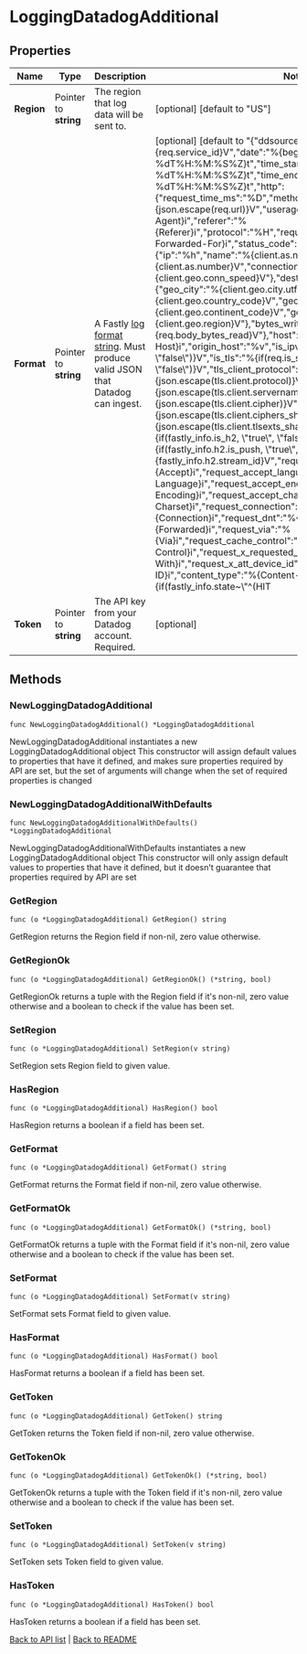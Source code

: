 # LoggingDatadogAdditional

## Properties

Name | Type | Description | Notes
------------ | ------------- | ------------- | -------------
**Region** | Pointer to **string** | The region that log data will be sent to. | [optional] [default to "US"]
**Format** | Pointer to **string** | A Fastly [log format string](https://docs.fastly.com/en/guides/custom-log-formats). Must produce valid JSON that Datadog can ingest.  | [optional] [default to "{\"ddsource\":\"fastly\",\"service\":\"%{req.service_id}V\",\"date\":\"%{begin:%Y-%m-%dT%H:%M:%S%Z}t\",\"time_start\":\"%{begin:%Y-%m-%dT%H:%M:%S%Z}t\",\"time_end\":\"%{end:%Y-%m-%dT%H:%M:%S%Z}t\",\"http\":{\"request_time_ms\":\"%D\",\"method\":\"%m\",\"url\":\"%{json.escape(req.url)}V\",\"useragent\":\"%{User-Agent}i\",\"referer\":\"%{Referer}i\",\"protocol\":\"%H\",\"request_x_forwarded_for\":\"%{X-Forwarded-For}i\",\"status_code\":\"%s\"},\"network\":{\"client\":{\"ip\":\"%h\",\"name\":\"%{client.as.name}V\",\"number\":\"%{client.as.number}V\",\"connection_speed\":\"%{client.geo.conn_speed}V\"},\"destination\":{\"ip\":\"%A\"},\"geoip\":{\"geo_city\":\"%{client.geo.city.utf8}V\",\"geo_country_code\":\"%{client.geo.country_code}V\",\"geo_continent_code\":\"%{client.geo.continent_code}V\",\"geo_region\":\"%{client.geo.region}V\"},\"bytes_written\":\"%B\",\"bytes_read\":\"%{req.body_bytes_read}V\"},\"host\":\"%{Fastly-Orig-Host}i\",\"origin_host\":\"%v\",\"is_ipv6\":\"%{if(req.is_ipv6, \\\"true\\\", \\\"false\\\")}V\",\"is_tls\":\"%{if(req.is_ssl, \\\"true\\\", \\\"false\\\")}V\",\"tls_client_protocol\":\"%{json.escape(tls.client.protocol)}V\",\"tls_client_servername\":\"%{json.escape(tls.client.servername)}V\",\"tls_client_cipher\":\"%{json.escape(tls.client.cipher)}V\",\"tls_client_cipher_sha\":\"%{json.escape(tls.client.ciphers_sha)}V\",\"tls_client_tlsexts_sha\":\"%{json.escape(tls.client.tlsexts_sha)}V\",\"is_h2\":\"%{if(fastly_info.is_h2, \\\"true\\\", \\\"false\\\")}V\",\"is_h2_push\":\"%{if(fastly_info.h2.is_push, \\\"true\\\", \\\"false\\\")}V\",\"h2_stream_id\":\"%{fastly_info.h2.stream_id}V\",\"request_accept_content\":\"%{Accept}i\",\"request_accept_language\":\"%{Accept-Language}i\",\"request_accept_encoding\":\"%{Accept-Encoding}i\",\"request_accept_charset\":\"%{Accept-Charset}i\",\"request_connection\":\"%{Connection}i\",\"request_dnt\":\"%{DNT}i\",\"request_forwarded\":\"%{Forwarded}i\",\"request_via\":\"%{Via}i\",\"request_cache_control\":\"%{Cache-Control}i\",\"request_x_requested_with\":\"%{X-Requested-With}i\",\"request_x_att_device_id\":\"%{X-ATT-Device-ID}i\",\"content_type\":\"%{Content-Type}o\",\"is_cacheable\":\"%{if(fastly_info.state~\\\"^(HIT|MISS)$\\\", \\\"true\\\", \\\"false\\\")}V\",\"response_age\":\"%{Age}o\",\"response_cache_control\":\"%{Cache-Control}o\",\"response_expires\":\"%{Expires}o\",\"response_last_modified\":\"%{Last-Modified}o\",\"response_tsv\":\"%{TSV}o\",\"server_datacenter\":\"%{server.datacenter}V\",\"req_header_size\":\"%{req.header_bytes_read}V\",\"resp_header_size\":\"%{resp.header_bytes_written}V\",\"socket_cwnd\":\"%{client.socket.cwnd}V\",\"socket_nexthop\":\"%{client.socket.nexthop}V\",\"socket_tcpi_rcv_mss\":\"%{client.socket.tcpi_rcv_mss}V\",\"socket_tcpi_snd_mss\":\"%{client.socket.tcpi_snd_mss}V\",\"socket_tcpi_rtt\":\"%{client.socket.tcpi_rtt}V\",\"socket_tcpi_rttvar\":\"%{client.socket.tcpi_rttvar}V\",\"socket_tcpi_rcv_rtt\":\"%{client.socket.tcpi_rcv_rtt}V\",\"socket_tcpi_rcv_space\":\"%{client.socket.tcpi_rcv_space}V\",\"socket_tcpi_last_data_sent\":\"%{client.socket.tcpi_last_data_sent}V\",\"socket_tcpi_total_retrans\":\"%{client.socket.tcpi_total_retrans}V\",\"socket_tcpi_delta_retrans\":\"%{client.socket.tcpi_delta_retrans}V\",\"socket_ploss\":\"%{client.socket.ploss}V\"}"]
**Token** | Pointer to **string** | The API key from your Datadog account. Required. | [optional] 

## Methods

### NewLoggingDatadogAdditional

`func NewLoggingDatadogAdditional() *LoggingDatadogAdditional`

NewLoggingDatadogAdditional instantiates a new LoggingDatadogAdditional object
This constructor will assign default values to properties that have it defined,
and makes sure properties required by API are set, but the set of arguments
will change when the set of required properties is changed

### NewLoggingDatadogAdditionalWithDefaults

`func NewLoggingDatadogAdditionalWithDefaults() *LoggingDatadogAdditional`

NewLoggingDatadogAdditionalWithDefaults instantiates a new LoggingDatadogAdditional object
This constructor will only assign default values to properties that have it defined,
but it doesn't guarantee that properties required by API are set

### GetRegion

`func (o *LoggingDatadogAdditional) GetRegion() string`

GetRegion returns the Region field if non-nil, zero value otherwise.

### GetRegionOk

`func (o *LoggingDatadogAdditional) GetRegionOk() (*string, bool)`

GetRegionOk returns a tuple with the Region field if it's non-nil, zero value otherwise
and a boolean to check if the value has been set.

### SetRegion

`func (o *LoggingDatadogAdditional) SetRegion(v string)`

SetRegion sets Region field to given value.

### HasRegion

`func (o *LoggingDatadogAdditional) HasRegion() bool`

HasRegion returns a boolean if a field has been set.

### GetFormat

`func (o *LoggingDatadogAdditional) GetFormat() string`

GetFormat returns the Format field if non-nil, zero value otherwise.

### GetFormatOk

`func (o *LoggingDatadogAdditional) GetFormatOk() (*string, bool)`

GetFormatOk returns a tuple with the Format field if it's non-nil, zero value otherwise
and a boolean to check if the value has been set.

### SetFormat

`func (o *LoggingDatadogAdditional) SetFormat(v string)`

SetFormat sets Format field to given value.

### HasFormat

`func (o *LoggingDatadogAdditional) HasFormat() bool`

HasFormat returns a boolean if a field has been set.

### GetToken

`func (o *LoggingDatadogAdditional) GetToken() string`

GetToken returns the Token field if non-nil, zero value otherwise.

### GetTokenOk

`func (o *LoggingDatadogAdditional) GetTokenOk() (*string, bool)`

GetTokenOk returns a tuple with the Token field if it's non-nil, zero value otherwise
and a boolean to check if the value has been set.

### SetToken

`func (o *LoggingDatadogAdditional) SetToken(v string)`

SetToken sets Token field to given value.

### HasToken

`func (o *LoggingDatadogAdditional) HasToken() bool`

HasToken returns a boolean if a field has been set.


[Back to API list](../README.md#documentation-for-api-endpoints) | [Back to README](../README.md)
